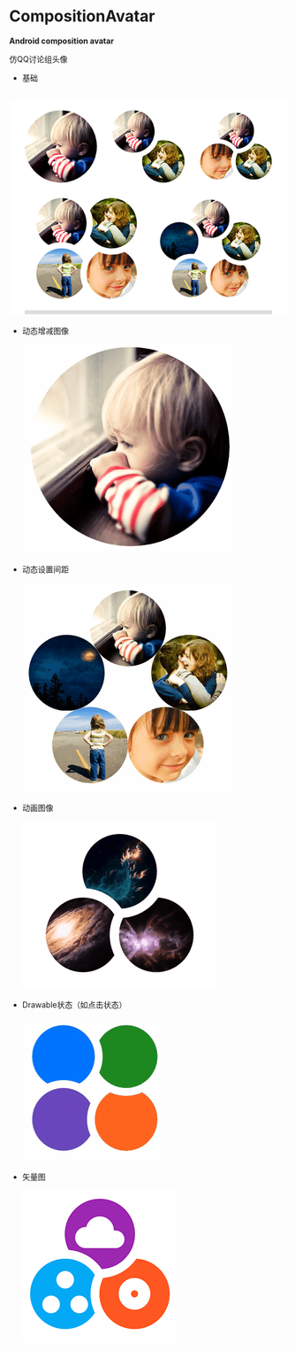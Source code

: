 # CompositionAvatar
**Android composition avatar**

仿QQ讨论组头像

- 基础
  
  ![基础](./images/base.png)

- 动态增减图像
  
  ![动态](./images/dynamic_drawables.gif)

- 动态设置间距
  
  ![动态](./images/dynamic_gap.gif)

- 动画图像
  
  ![动画](./images/animation.gif)

- Drawable状态（如点击状态）
  
  ![状态](./images/state.gif)

- 矢量图
  
  ![状态](./images/vector.png)
